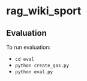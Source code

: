 # rag_wiki_sport

## Evaluation
To run evaluation:
* `cd eval`
* `python create_qas.py`
* `python eval.py`
